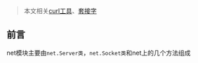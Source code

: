 > 本文相关[curl工具](../基础概念/curl.md)、[套接字](../基础概念/socket.md)

## 前言

net模块主要由`net.Server类`，`net.Socket类`和net上的几个方法组成
